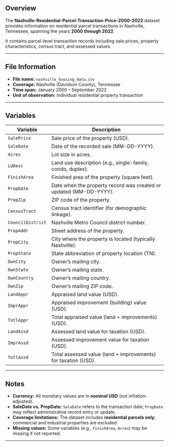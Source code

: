 ## Overview
The **Nashville-Residential-Parcel-Transaction-Price-2000-2022** dataset provides information on residential parcel transactions in Nashville, Tennessee, spanning the years **2000 through 2022**.  

It contains parcel-level transaction records including sale prices, property characteristics, census tract, and assessed values. 

---
## File Information
- **File name:** `nashville_housing_data.csv` 
- **Coverage:** Nashville (Davidson County), Tennessee  
- **Time span:** January 2000 – September 2022  
- **Unit of observation:** Individual residential property transaction  

---

## Variables
| Variable        | Description                                                                 |
|-----------------|-----------------------------------------------------------------------------|
| `SalePrice`     | Sale price of the property (USD).                                           |
| `SaleDate`      | Date of the recorded sale (MM-DD-YYYY).                                     |
| `Acres`         | Lot size in acres.                                                          |
| `LUDesc`        | Land use description (e.g., single-family, condo, duplex).                  |
| `FinishArea`    | Finished area of the property (square feet).                                |
| `PropDate`      | Date when the property record was created or updated (MM-DD-YYYY).          |
| `PropZip`       | ZIP code of the property.                                                   |
| `CensusTract`   | Census tract identifier (for demographic linkage).                          |
| `CouncilDistrict` | Nashville Metro Council district number.                                  |
| `PropAddr`      | Street address of the property.                                             |
| `PropCity`      | City where the property is located (typically Nashville).                   |
| `PropState`     | State abbreviation of property location (TN).                               |
| `OwnCity`       | Owner’s mailing city.                                                       |
| `OwnState`      | Owner’s mailing state.                                                      |
| `OwnCountry`    | Owner’s mailing country.                                                    |
| `OwnZip`        | Owner’s mailing ZIP code.                                                   |
| `LandAppr`      | Appraised land value (USD).                                                 |
| `ImprAppr`      | Appraised improvement (building) value (USD).                               |
| `TotlAppr`      | Total appraised value (land + improvements) (USD).                          |
| `LandAssd`      | Assessed land value for taxation (USD).                                     |
| `ImprAssd`      | Assessed improvement value for taxation (USD).                              |
| `TotlAssd`      | Total assessed value (land + improvements) for taxation (USD).              |

---

## Notes
- **Currency:** All monetary values are in **nominal USD** (not inflation-adjusted).  
- **SaleDate vs. PropDate:** `SaleDate` refers to the transaction date; `PropDate` may reflect administrative record entry or update.  
- **Coverage limitations:** The dataset includes **residential parcels only**; commercial and industrial properties are excluded.  
- **Missing values:** Some variables (e.g., `FinishArea`, `Acres`) may be missing if not reported.  

---
